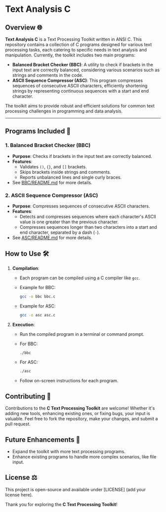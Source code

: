 # Text Analysis C

## Overview 🌐

**Text Analysis C** is a Text Processing Toolkit written in ANSI C. This repository contains a collection of C programs designed for various text processing tasks, each catering to specific needs in text analysis and manipulation. Currently, the toolkit includes two main programs:

- **Balanced Bracket Checker (BBC)**: A utility to check if brackets in the input text are correctly balanced, considering various scenarios such as strings and comments in the code.
- **ASCII Sequence Compressor (ASC)**: This program compresses sequences of consecutive ASCII characters, efficiently shortening strings by representing continuous sequences with a start and end character.

The toolkit aims to provide robust and efficient solutions for common text processing challenges in programming and data analysis.

---

## Programs Included 📜

### 1. Balanced Bracket Checker (BBC)

- **Purpose**: Checks if brackets in the input text are correctly balanced.
- **Features**:
  - Validates `()`, `{}`, and `[]` brackets.
  - Skips brackets inside strings and comments.
  - Reports unbalanced lines and single curly braces.
- See [BBC/README.md](BBC/README.md) for more details.

### 2. ASCII Sequence Compressor (ASC)

- **Purpose**: Compresses sequences of consecutive ASCII characters.
- **Features**:
  - Detects and compresses sequences where each character's ASCII value is one greater than the previous character.
  - Compresses sequences longer than two characters into a start and end character, separated by a dash (`-`).
- See [ASC/README.md](ASC/README.md) for more details.

## How to Use 🛠️

1. **Compilation**:
   - Each program can be compiled using a C compiler like `gcc`.
   - Example for BBC:

     ```bash
     gcc -o bbc bbc.c
     ```

   - Example for ASC:

     ```bash
     gcc -o asc asc.c
     ```

2. **Execution**:
   - Run the compiled program in a terminal or command prompt.
   - For BBC:

     ```bash
     ./bbc
     ```

   - For ASC:

     ```bash
     ./asc
     ```

   - Follow on-screen instructions for each program.

## Contributing 🤝

Contributions to the **C Text Processing Toolkit** are welcome! Whether it's adding new tools, enhancing existing ones, or fixing bugs, your input is valuable. Feel free to fork the repository, make your changes, and submit a pull request.

## Future Enhancements 🔮

- Expand the toolkit with more text processing programs.
- Enhance existing programs to handle more complex scenarios, like file input.

## License ⚖️

This project is open-source and available under [LICENSE] (add your license here).

Thank you for exploring the **C Text Processing Toolkit**!
